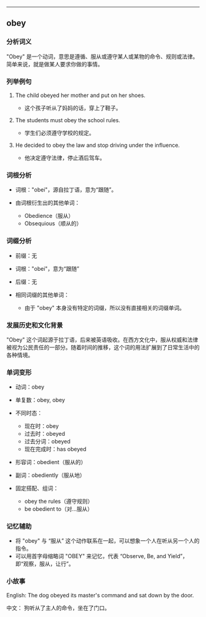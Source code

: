 
---------------
## obey
### 分析词义
"Obey" 是一个动词，意思是遵循、服从或遵守某人或某物的命令、规则或法律。简单来说，就是做某人要求你做的事情。

### 列举例句
1. The child obeyed her mother and put on her shoes.
   - 这个孩子听从了妈妈的话，穿上了鞋子。
   
2. The students must obey the school rules.
   - 学生们必须遵守学校的规定。

3. He decided to obey the law and stop driving under the influence.
   - 他决定遵守法律，停止酒后驾车。

### 词根分析
- 词根："obei"，源自拉丁语，意为“跟随”。

- 由词根衍生出的其他单词：
  - Obedience（服从）
  - Obsequious（顺从的）

### 词缀分析
- 前缀：无
- 词根："obei"，意为“跟随”
- 后缀：无

- 相同词缀的其他单词：
  - 由于 "obey" 本身没有特定的词缀，所以没有直接相关的词缀单词。

### 发展历史和文化背景
"Obey" 这个词起源于拉丁语，后来被英语吸收。在西方文化中，服从权威和法律被视为公民责任的一部分。随着时间的推移，这个词的用法扩展到了日常生活中的各种情境。

### 单词变形
- 动词：obey
- 单复数：obey, obey
- 不同时态：
  - 现在时：obey
  - 过去时：obeyed
  - 过去分词：obeyed
  - 现在完成时：has obeyed

- 形容词：obedient（服从的）
- 副词：obediently（服从地）

- 固定搭配、组词：
  - obey the rules（遵守规则）
  - be obedient to（对...服从）

### 记忆辅助
- 将 "obey" 与 “服从” 这个动作联系在一起，可以想象一个人在听从另一个人的指令。
- 可以用首字母缩略词 "OBEY" 来记忆，代表 “Observe, Be, and Yield”，即“观察，服从，让行”。

### 小故事
English:
The dog obeyed its master's command and sat down by the door.

中文：
狗听从了主人的命令，坐在了门口。

